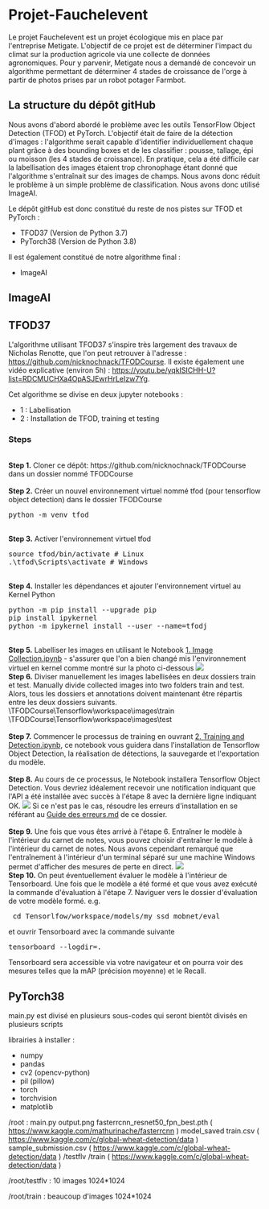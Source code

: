 # Projet-Fauchelevent

Le projet Fauchelevent est un projet écologique mis en place par l'entreprise Metigate. L'objectif de ce projet est de déterminer l'impact du climat sur la production agricole via une collecte de données agronomiques. Pour y parvenir, Metigate nous a demandé de concevoir un algorithme permettant de déterminer 4 stades de croissance de l'orge à partir de photos prises par un robot potager Farmbot.

## La structure du dépôt gitHub

Nous avons d'abord abordé le problème avec les outils TensorFlow Object Detection (TFOD) et PyTorch. L'objectif était de faire de la détection d'images : l'algorithme serait capable d'identifier individuellement chaque plant grâce à des bounding boxes et de les classifier : pousse, tallage, épi ou moisson (les 4 stades de croissance). En pratique, cela a été difficile car la labellisation des images étaient trop chronophage étant donné que l'algorithme s'entraînait sur des images de champs. Nous avons donc réduit le problème à un simple problème de classification. Nous avons donc utilisé ImageAI.

Le dépôt gitHub est donc constitué du reste de nos pistes sur TFOD et PyTorch :
- TFOD37 (Version de Python 3.7)
- PyTorch38 (Version de Python 3.8)

Il est également constitué de notre algorithme final :
- ImageAI

## ImageAI
## TFOD37

L'algorithme utilisant TFOD37 s'inspire très largement des travaux de Nicholas Renotte, que l'on peut retrouver à l'adresse : https://github.com/nicknochnack/TFODCourse. Il existe également une vidéo explicative (environ 5h) : https://youtu.be/yqkISICHH-U?list=RDCMUCHXa4OpASJEwrHrLeIzw7Yg.

Cet algorithme se divise en deux jupyter notebooks :
- 1 : Labellisation
- 2 : Installation de TFOD, training et testing

### Steps
<br />
<b>Step 1.</b> Cloner ce dépôt: https://github.com/nicknochnack/TFODCourse dans un dossier nommé TFODCourse
<br/><br/>
<b>Step 2.</b> Créer un nouvel environnement virtuel nommé tfod (pour tensorflow object detection) dans le dossier TFODCourse
<pre>
python -m venv tfod
</pre> 
<br/>
<b>Step 3.</b> Activer l'environnement virtuel tfod
<pre>
source tfod/bin/activate # Linux
.\tfod\Scripts\activate # Windows 
</pre>
<br/>
<b>Step 4.</b> Installer les dépendances et ajouter l'environnement virtuel au Kernel Python
<pre>
python -m pip install --upgrade pip
pip install ipykernel
python -m ipykernel install --user --name=tfodj
</pre>
<br/>
<b>Step 5.</b> Labelliser les images en utilisant le Notebook <a href="https://github.com/nicknochnack/TFODCourse/blob/main/1.%20Image%20Collection.ipynb">1. Image Collection.ipynb</a> - s'assurer que l'on a bien changé mis l'environnement virtuel en kernel comme montré sur la photo ci-dessous
<img src="https://i.imgur.com/8yac6Xl.png"> 
<br/>
<b>Step 6.</b> Diviser manuellement les images labellisées en deux dossiers train et test. Manually divide collected images into two folders train and test. Alors, tous les dossiers et annotations doivent maintenant être répartis entre les deux dossiers suivants. <br/>
\TFODCourse\Tensorflow\workspace\images\train<br />
\TFODCourse\Tensorflow\workspace\images\test
<br/><br/>
<b>Step 7.</b> Commencer le processus de training en ouvrant <a href="https://github.com/nicknochnack/TFODCourse/blob/main/2.%20Training%20and%20Detection.ipynb">2. Training and Detection.ipynb</a>, ce notebook vous guidera dans l'installation de Tensorflow Object Detection, la réalisation de détections, la sauvegarde et l'exportation du modèle. 
<br /><br/>
<b>Step 8.</b> Au cours de ce processus, le Notebook installera Tensorflow Object Detection. Vous devriez idéalement recevoir une notification indiquant que l'API a été installée avec succès à l'étape 8 avec la dernière ligne indiquant OK.  
<img src="https://i.imgur.com/FSQFo16.png">
Si ce n'est pas le cas, résoudre les erreurs d'installation en se référant au <a href="https://github.com/nicknochnack/TFODCourse/blob/main/README.md">Guide des erreurs.md</a> de ce dossier.
<br /> <br/>
<b>Step 9.</b> Une fois que vous êtes arrivé à l'étape 6. Entraîner le modèle à l'intérieur du carnet de notes, vous pouvez choisir d'entraîner le modèle à l'intérieur du carnet de notes. Nous avons cependant remarqué que l'entraînement à l'intérieur d'un terminal séparé sur une machine Windows permet d'afficher des mesures de perte en direct. 
<img src="https://i.imgur.com/K0wLO57.png"> 
<br />
<b>Step 10.</b> On peut éventuellement évaluer le modèle à l'intérieur de Tensorboard. Une fois que le modèle a été formé et que vous avez exécuté la commande d'évaluation à l'étape 7. Naviguer vers le dossier d'évaluation de votre modèle formé. e.g. 
<pre> cd Tensorlfow/workspace/models/my_ssd_mobnet/eval</pre> 
et ouvrir Tensorboard avec la commande suivante
<pre>tensorboard --logdir=. </pre>
Tensorboard sera accessible via votre navigateur et on pourra voir des mesures telles que la mAP (précision moyenne) et le Recall.
<br />

## PyTorch38

main.py est divisé en plusieurs sous-codes qui seront bientôt divisés en plusieurs scripts

librairies à installer :
- numpy
- pandas
- cv2 (opencv-python)
- pil (pillow)
- torch
- torchvision
- matplotlib

/root :
main.py
output.png
fasterrcnn_resnet50_fpn_best.pth   ( https://www.kaggle.com/mathurinache/fasterrcnn )
model_saved
train.csv   ( https://www.kaggle.com/c/global-wheat-detection/data )
sample_submission.csv   ( https://www.kaggle.com/c/global-wheat-detection/data )
/testflv
/train   ( https://www.kaggle.com/c/global-wheat-detection/data )

/root/testflv :
10 images 1024*1024

/root/train :
beaucoup d'images 1024*1024
